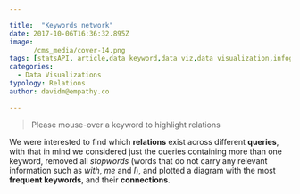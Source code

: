 ```yaml
---

title:  "Keywords network"
date: 2017-10-06T16:36:32.895Z
image:
      /cms_media/cover-14.png
tags: [statsAPI, article,data keyword,data viz,data visualization,infographics, keyword network]
categories:
  - Data Visualizations
typology: Relations
author: davidm@empathy.co

---
```

<iyd-iframe src="https://www.imagineyourdata.com/datavis/cbn-diagram-uk/" desktop-height="700px" tablet-height="" mobile-height="" framebimg-order="1" webkitallowfullscreen mozallowfullscreen allowfullscreen></iyd-iframe>

<blockquote>Please mouse-over a keyword to highlight relations</blockquote>

We were interested to find which **relations** exist across different **queries**, with that in mind we considered just the queries containing more than one keyword, removed all *stopwords* (words that do not carry any relevant information such as *with*, *me* and *I*), and plotted a diagram with the most **frequent keywords**, and their **connections**.
